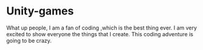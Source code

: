 # Unity-games
What up people, I am a fan of coding ,which is the best thing ever.
I am very excited to show everyone the things that I create.
This coding adventure is going to be crazy.
